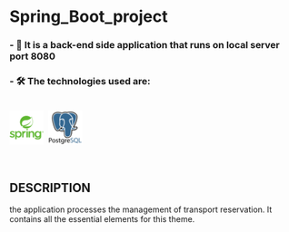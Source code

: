 # Spring_Boot_project
 ### - :telescope: It is a back-end side application that runs on local server port 8080 <br/>
 ### - :hammer_and_wrench: The technologies used are: <br/><br/>
<img src="https://github.com/devicons/devicon/blob/master/icons/spring/spring-original-wordmark.svg" title="Spring" alt="Spring" width="60" height="60"/>&nbsp;
<img src="https://github.com/devicons/devicon/blob/master/icons/postgresql/postgresql-original-wordmark.svg" title="Spring" alt="Spring" width="60" height="60"/>&nbsp;

<br/>

## DESCRIPTION
the application processes the management of transport reservation. It contains all the essential elements for this theme.
